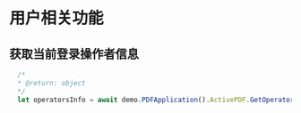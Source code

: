 # 用户相关功能

## 获取当前登录操作者信息

```javascript
  /*
  * @return: object
  */
  let operatorsInfo = await demo.PDFApplication().ActivePDF.GetOperatorsInfo()
```
